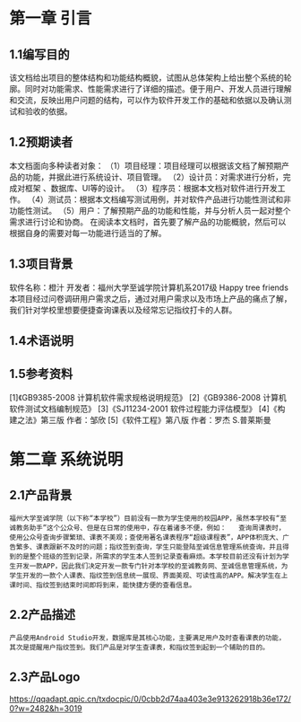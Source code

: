 # 第一章 引言
## 1.1编写目的
该文档给出项目的整体结构和功能结构概貌，试图从总体架构上给出整个系统的轮廓。同时对功能需求、性能需求进行了详细的描述。便于用户、开发人员进行理解和交流，反映出用户问题的结构，可以作为软件开发工作的基础和依据以及确认测试和验收的依据。
## 1.2预期读者
本文档面向多种读者对象：
（1）项目经理：项目经理可以根据该文档了解预期产品的功能，并据此进行系统设计、项目管理。
（2）设计员：对需求进行分析，完成对框架 、数据库、UI等的设计。
（3）程序员：根据本文档对软件进行开发工作。
（4）测试员：根据本文档编写测试用例，并对软件产品进行功能性测试和非功能性测试。
（5）用户：了解预期产品的功能和性能，并与分析人员一起对整个需求进行讨论和协商。
在阅读本文档时，首先要了解产品的功能概貌，然后可以根据自身的需要对每一功能进行适当的了解。
## 1.3项目背景
软件名称：橙汁
开发者：福州大学至诚学院计算机系2017级 Happy tree friends
本项目经过问卷调研用户需求之后，通过对用户需求以及市场上产品的痛点了解，我们针对学校里想要便捷查询课表以及经常忘记指纹打卡的人群。
## 1.4术语说明
## 1.5参考资料
[1]《GB9385-2008 计算机软件需求规格说明规范》
[2]《GB9386-2008 计算机软件测试文档编制规范》
[3]《SJ11234-2001 软件过程能力评估模型》
[4]《构建之法》第三版 作者：邹欣
[5]《软件工程》第八版 作者：罗杰 S.普莱斯曼

# 第二章 系统说明
## 2.1产品背景
    福州大学至诚学院（以下称“本学校”）目前没有一款为学生使用的校园APP，虽然本学校有“至诚教务助手”这个公众号、但是在日常的使用中，存在着诸多不便，例如：	查询周课表时，使用公众号查询步骤繁琐、课表不美观；查使用著名课表程序“超级课程表”，APP体积庞大、广告繁多、课表跟新不及时的问题；指纹签到查询，学生只能登陆至诚信息管理系统查询，并且得到的是整个班级的签到记录，所需求的学生本人签到记录查看麻烦。本学校目前还没有计划为学生开发一款APP，因此我们决定开发一款专门针对本学校的至诚教务网、至诚信息管理系统，为学生开发的一款个人课表、指纹签到信息统一展现、界面美观、可读性高的APP。解决学生在上课时间、指纹签到结束时间即将到来，能快捷方便的查看信息。
## 2.2产品描述
    产品使用Android Studio开发，数据库是其核心功能，主要满足用户及时查看课表的功能，其次是提醒用户指纹签到。我们产品是对学生查课表，和指纹签到起到一个辅助的目的。
## 2.3产品Logo
https://qqadapt.qpic.cn/txdocpic/0/0cbb2d74aa403e3e913262918b36e172/0?w=2482&h=3019

